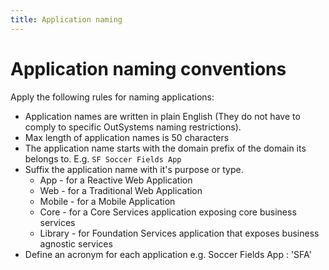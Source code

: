 ```yaml
---
title: Application naming
---
```

# Application naming conventions

Apply the following rules for naming applications:

* Application names are written in plain English (They do not have to comply to specific OutSystems naming restrictions).
* Max length of application names is 50 characters
* The application name starts with the domain prefix of the domain its belongs to. E.g. `SF Soccer Fields App`
* Suffix the application name with it's purpose or type.
    * App - for a Reactive Web Application
    * Web - for a Traditional Web Application
    * Mobile - for a Mobile Application
    * Core - for a Core Services application exposing core business services
    * Library - for Foundation Services application that exposes business agnostic services
* Define an acronym for each application e.g. Soccer Fields App : 'SFA'

